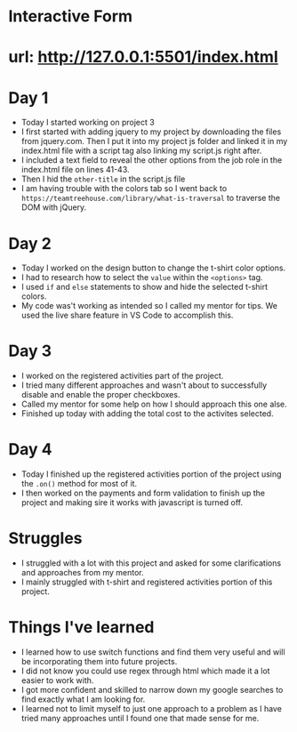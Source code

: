 # Interactive Form
# url: http://127.0.0.1:5501/index.html

# Day 1
* Today I started working on project 3
* I first started with adding jquery to my project by downloading the files from jquery.com. Then I put it into my project js folder and linked it in my index.html file with a script tag also linking my script.js right after.
* I included a text field to reveal the other options from the job role in the index.html file on lines 41-43.
* Then I hid the `other-title` in the script.js file
* I am having trouble with the colors tab so I went back to `https://teamtreehouse.com/library/what-is-traversal` to traverse the DOM with jQuery.

# Day 2
* Today I worked on the design button to change the t-shirt color options.
* I had to research how to select the `value` within the `<options>` tag.
* I used `if` and `else` statements to show and hide the selected t-shirt colors.
* My code was't working as intended so I called my mentor for tips. We used the live share feature in VS Code to accomplish this.

# Day 3
* I worked on the registered activities part of the project.
* I tried many different approaches and wasn't about to successfully disable and enable the proper checkboxes.
* Called my mentor for some help on how I should approach this one alse.
* Finished up today with adding the total cost to the activites selected.

# Day 4
* Today I finished up the registered activities portion of the project using the `.on()` method for most of it.
* I then worked on the payments and form validation to finish up the project and making sire it works with javascript is turned off.

# Struggles
* I struggled with a lot with this project and asked for some clarifications and approaches from my mentor.
* I mainly struggled with t-shirt and registered activities portion of this project.

# Things I've learned
* I learned how to use switch functions and find them very useful and will be incorporating them into future projects.
* I did not know you could use regex through html which made it a lot easier to work with.
* I got more confident and skilled to narrow down my google searches to find exactly what I am looking for.
* I learned not to limit myself to just one approach to a problem as I have tried many approaches until I found one that made sense for me.

